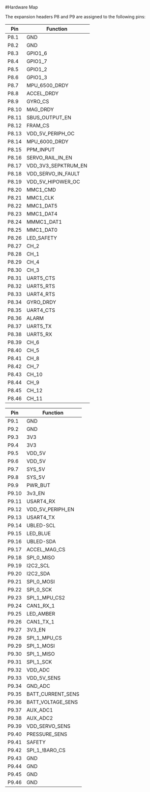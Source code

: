 #Hardware Map

The expansion headers P8 and P9 are assigned to the following pins:

| **Pin** | **Function** |
|---------|--------------|
| P8.1 | GND |
| P8.2 |GND	|
| P8.3 | GPIO1_6 |
| P8.4 | GPIO1_7 |
| P8.5 | GPIO1_2|
| P8.6 | GPIO1_3 |
| P8.7 |MPU_6500_DRDY		 |
| P8.8 |ACCEL_DRDY			 |
| P8.9 | GYRO_CS |
| P8.10 | MAG_DRDY |
| P8.11 |SBUS_OUTPUT_EN |
| P8.12 | FRAM_CS |
| P8.13 | VDD_5V_PERIPH_OC |
| P8.14 | MPU_6000_DRDY|
| P8.15 | PPM_INPUT |
| P8.16 | SERVO_RAIL_IN_EN|
| P8.17 | VDD_3V3_SEPKTRUM_EN |
| P8.18 | VDD_SERVO_IN_FAULT |
| P8.19 | VDD_5V_HIPOWER_OC |
| P8.20 | MMC1_CMD |
| P8.21 | MMC1_CLK |
| P8.22 | MMC1_DAT5|
| P8.23 | MMC1_DAT4|
| P8.24 | MMMC1_DAT1 |
| P8.25 | MMC1_DAT0 |
| P8.26 | LED_SAFETY |
| P8.27 | CH_2 |
| P8.28 | CH_1 |
| P8.29 | CH_4 |
| P8.30 | CH_3 |
| P8.31 | UART5_CTS |
| P8.32 | UART5_RTS |
| P8.33 | UART4_RTS |
| P8.34 | GYRO_DRDY |
| P8.35 | UART4_CTS |
| P8.36 | ALARM |
| P8.37 | UART5_TX|
| P8.38 | UART5_RX|
| P8.39 | CH_6 |
| P8.40 | CH_5 |
| P8.41 | CH_8 |
| P8.42 | CH_7 |
| P8.43 | CH_10 |
| P8.44 | CH_9 |
| P8.45 | CH_12 |
| P8.46 | CH_11 |

| **Pin** | **Function** |
|---------|--------------|
| P9.1 | GND|
| P9.2 | GND|
| P9.3 | 3V3|
| P9.4 | 3V3|
| P9.5 | VDD_5V|
| P9.6 | VDD_5V|
| P9.7 | SYS_5V|
| P9.8 | SYS_5V|
| P9.9 | PWR_BUT|
| P9.10 | 3v3_EN|
| P9.11 | USART4_RX|
| P9.12 | VDD_5V_PERIPH_EN|
| P9.13 | USART4_TX|
| P9.14 | UBLED-SCL|
| P9.15 | LED_BLUE|
| P9.16 | UBLED-SDA|
| P9.17 | ACCEL_MAG_CS|
| P9.18 | SPI_0_MISO|
| P9.19 | I2C2_SCL|
| P9.20 | I2C2_SDA|
| P9.21 | SPI_0_MOSI|
| P9.22 | SPI_0_SCK|
| P9.23 | SPI_1_MPU_CS2|
| P9.24 | CAN1_RX_1|
| P9.25 | LED_AMBER|
| P9.26 | CAN1_TX_1|
| P9.27 | 3V3_EN|
| P9.28 | SPI_1_MPU_CS|
| P9.29 | SPI_1_MOSI|
| P9.30 | SPI_1_MISO|
| P9.31 | SPI_1_SCK|
| P9.32 | VDD_ADC|
| P9.33 | VDD_5V_SENS|
| P9.34 | GND_ADC|
| P9.35 | BATT_CURRENT_SENS|
| P9.36 | BATT_VOLTAGE_SENS|
| P9.37 | AUX_ADC1|
| P9.38 | AUX_ADC2|
| P9.39 | VDD_SERVO_SENS|
| P9.40 | PRESSURE_SENS|
| P9.41 | SAFETY|
| P9.42 | SPI_1_!BARO_CS|
| P9.43 | GND|
| P9.44 | GND|
| P9.45 | GND|
| P9.46 | GND|
